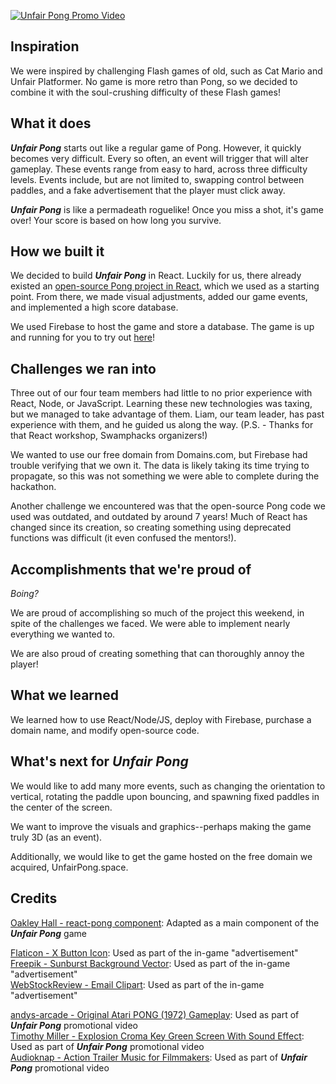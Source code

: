 [![Unfair Pong Promo Video](https://img.youtube.com/vi/cG25lHXQ_pg/0.jpg)](https://www.youtube.com/watch?v=cG25lHXQ_pg)

## Inspiration

We were inspired by challenging Flash games of old, such as Cat Mario and Unfair Platformer. No game is more retro than Pong, so we decided to combine it with the soul-crushing difficulty of these Flash games!

## What it does

***Unfair Pong*** starts out like a regular game of Pong. However, it quickly becomes very difficult. Every so often, an event will trigger that will alter gameplay. These events range from easy to hard, across three difficulty levels. Events include, but are not limited to, swapping control between paddles, and a fake advertisement that the player must click away.

***Unfair Pong*** is like a permadeath roguelike! Once you miss a shot, it's game over! Your score is based on how long you survive.

## How we built it

We decided to build ***Unfair Pong*** in React. Luckily for us, there already existed an [open-source Pong project in React](https://github.com/ohall/react-pong), which we used as a starting point. From there, we made visual adjustments, added our game events, and implemented a high score database.

We used Firebase to host the game and store a database. The game is up and running for you to try out [here](https://unfairpong.web.app/)!

## Challenges we ran into

Three out of our four team members had little to no prior experience with React, Node, or JavaScript. Learning these new technologies was taxing, but we managed to take advantage of them. Liam, our team leader, has past experience with them, and he guided us along the way. (P.S. - Thanks for that React workshop, Swamphacks organizers!)

We wanted to use our free domain from Domains.com, but Firebase had trouble verifying that we own it. The data is likely taking its time trying to propagate, so this was not something we were able to complete during the hackathon.

Another challenge we encountered was that the open-source Pong code we used was outdated, and outdated by around 7 years! Much of React has changed since its creation, so creating something using deprecated functions was difficult (it even confused the mentors!).

## Accomplishments that we're proud of

*Boing?*

We are proud of accomplishing so much of the project this weekend, in spite of the challenges we faced. We were able to implement nearly everything we wanted to.

We are also proud of creating something that can thoroughly annoy the player!

## What we learned

We learned how to use React/Node/JS, deploy with Firebase, purchase a domain name, and modify open-source code.

## What's next for *Unfair Pong*

We would like to add many more events, such as changing the orientation to vertical, rotating the paddle upon bouncing, and spawning fixed paddles in the center of the screen.

We want to improve the visuals and graphics--perhaps making the game truly 3D (as an event).

Additionally, we would like to get the game hosted on the free domain we acquired, UnfairPong.space.

## Credits

[Oakley Hall - react-pong component](https://github.com/ohall/react-pong): Adapted as a main component of the ***Unfair Pong*** game

[Flaticon - X Button Icon](https://www.flaticon.com/free-icon/x-button_458594): Used as part of the in-game "advertisement"\
[Freepik - Sunburst Background Vector](https://www.freepik.com/free-vector/sunburst-background_6844429.htm): Used as part of the in-game "advertisement"\
[WebStockReview - Email Clipart](https://webstockreview.net/image/email-clipart-brief/1002860.html): Used as part of the in-game "advertisement"

[andys-arcade - Original Atari PONG (1972) Gameplay](https://www.youtube.com/watch?v=fiShX2pTz9A): Used as part of ***Unfair Pong*** promotional video\
[Timothy Miller - Explosion Croma Key Green Screen With Sound Effect](https://www.youtube.com/watch?v=Q7KmAe8_jZE): Used as part of ***Unfair Pong*** promotional video\
[Audioknap - Action Trailer Music for Filmmakers](https://youtu.be/kKYNPxHeTME): Used as part of ***Unfair Pong*** promotional video
